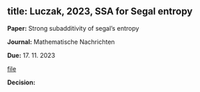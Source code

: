 title: Luczak, 2023, SSA for Segal entropy
---

**Paper:**   Strong subadditivity of segal’s entropy
 
**Journal:** Mathematische Nachrichten

**Due:** 17. 11. 2023

[file](REF_luczak2023/file.pdf)


**Decision:** 


